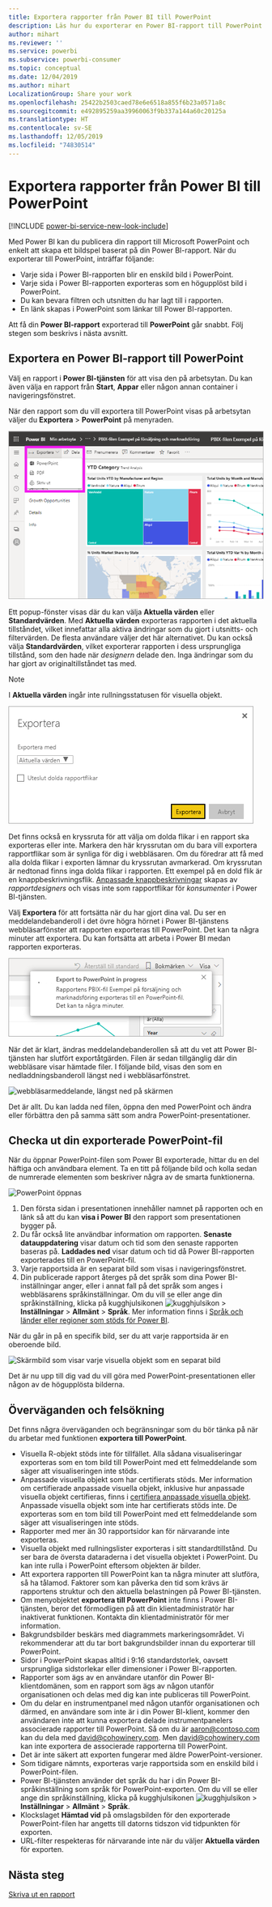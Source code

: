 ```yaml
---
title: Exportera rapporter från Power BI till PowerPoint
description: Läs hur du exporterar en Power BI-rapport till PowerPoint.
author: mihart
ms.reviewer: ''
ms.service: powerbi
ms.subservice: powerbi-consumer
ms.topic: conceptual
ms.date: 12/04/2019
ms.author: mihart
LocalizationGroup: Share your work
ms.openlocfilehash: 25422b2503caed78e6e6518a855f6b23a0571a8c
ms.sourcegitcommit: e492895259aa39960063f9b337a144a60c20125a
ms.translationtype: HT
ms.contentlocale: sv-SE
ms.lasthandoff: 12/05/2019
ms.locfileid: "74830514"
---
```

# <a name="export-reports-from-power-bi-to-powerpoint"></a>Exportera rapporter från Power BI till PowerPoint

[!INCLUDE [power-bi-service-new-look-include](../includes/power-bi-service-new-look-include.md)]

Med Power BI kan du publicera din rapport till Microsoft PowerPoint och enkelt att skapa ett bildspel baserat på din Power BI-rapport. När du exporterar till PowerPoint, inträffar följande:

* Varje sida i Power BI-rapporten blir en enskild bild i PowerPoint.
* Varje sida i Power BI-rapporten exporteras som en högupplöst bild i PowerPoint.
* Du kan bevara filtren och utsnitten du har lagt till i rapporten.
* En länk skapas i PowerPoint som länkar till Power BI-rapporten.

Att få din **Power BI-rapport** exporterad till **PowerPoint** går snabbt. Följ stegen som beskrivs i nästa avsnitt.

## <a name="export-your-power-bi-report-to-powerpoint"></a>Exportera en Power BI-rapport till PowerPoint
Välj en rapport i **Power BI-tjänsten** för att visa den på arbetsytan. Du kan även välja en rapport från **Start**, **Appar** eller någon annan container i navigeringsfönstret.

När den rapport som du vill exportera till PowerPoint visas på arbetsytan väljer du **Exportera** > **PowerPoint** på menyraden.

![Välj Exportera från menyfältet](media/end-user-powerpoint/power-bi-export.png)

Ett popup-fönster visas där du kan välja **Aktuella värden** eller **Standardvärden**. Med **Aktuella värden** exporteras rapporten i det aktuella tillståndet, vilket innefattar alla aktiva ändringar som du gjort i utsnitts- och filtervärden. De flesta användare väljer det här alternativet. Du kan också välja **Standardvärden**, vilket exporterar rapporten i dess ursprungliga tillstånd, som den hade när *designern* delade den. Inga ändringar som du har gjort av originaltillståndet tas med.

> [!NOTE]
> I **Aktuella värden** ingår inte rullningsstatusen för visuella objekt.

![Välj vad som ska exporteras](media/end-user-powerpoint/power-bi-current-values.png)
 
Det finns också en kryssruta för att välja om dolda flikar i en rapport ska exporteras eller inte. Markera den här kryssrutan om du bara vill exportera rapportflikar som är synliga för dig i webbläsaren. Om du föredrar att få med alla dolda flikar i exporten lämnar du kryssrutan avmarkerad. Om kryssrutan är nedtonad finns inga dolda flikar i rapporten. Ett exempel på en dold flik är en knappbeskrivningsflik. [Anpassade knappbeskrivningar](../desktop-tooltips.md) skapas av *rapportdesigners* och visas inte som rapportflikar för *konsumenter* i Power BI-tjänsten. 

Välj **Exportera** för att fortsätta när du har gjort dina val. Du ser en meddelandebanderoll i det övre högra hörnet i Power BI-tjänstens webbläsarfönster att rapporten exporteras till PowerPoint. Det kan ta några minuter att exportera. Du kan fortsätta att arbeta i Power BI medan rapporten exporteras.

![Meddelande om att export till PowerPoint pågår](media/end-user-powerpoint/power-bi-export-progress.png)

När det är klart, ändras meddelandebanderollen så att du vet att Power BI-tjänsten har slutfört exportåtgärden. Filen är sedan tillgänglig där din webbläsare visar hämtade filer. I följande bild, visas den som en nedladdningsbanderoll längst ned i webbläsarfönstret.

![webbläsarmeddelande, längst ned på skärmen](media/end-user-powerpoint/power-bi-browsers.png)

Det är allt. Du kan ladda ned filen, öppna den med PowerPoint och ändra eller förbättra den på samma sätt som andra PowerPoint-presentationer.

## <a name="check-out-your-exported-powerpoint-file"></a>Checka ut din exporterade PowerPoint-fil
När du öppnar PowerPoint-filen som Power BI exporterade, hittar du en del häftiga och användbara element. Ta en titt på följande bild och kolla sedan de numrerade elementen som beskriver några av de smarta funktionerna.

![PowerPoint öppnas](media/end-user-powerpoint/power-bi-powerpoint.png)

1. Den första sidan i presentationen innehåller namnet på rapporten och en länk så att du kan **visa i Power BI** den rapport som presentationen bygger på.
2. Du får också lite användbar information om rapporten. **Senaste datauppdatering** visar datum och tid som den senaste rapporten baseras på. **Laddades ned** visar datum och tid då Power BI-rapporten exporterades till en PowerPoint-fil.
3. Varje rapportsida är en separat bild som visas i navigeringsfönstret. 
4. Din publicerade rapport återges på det språk som dina Power BI-inställningar anger, eller i annat fall på det språk som anges i webbläsarens språkinställningar. Om du vill se eller ange din språkinställning, klicka på kugghjulsikonen ![kugghjulsikon](media/end-user-powerpoint/power-bi-settings-icon.png) > **Inställningar** > **Allmänt** > **Språk**. Mer information finns i [Språk och länder eller regioner som stöds för Power BI](../supported-languages-countries-regions.md).


När du går in på en specifik bild, ser du att varje rapportsida är en oberoende bild.

![Skärmbild som visar varje visuella objekt som en separat bild](media/end-user-powerpoint/power-bi-images.png)

Det är nu upp till dig vad du vill göra med PowerPoint-presentationen eller någon av de högupplösta bilderna.

## <a name="considerations-and-troubleshooting"></a>Överväganden och felsökning
Det finns några överväganden och begränsningar som du bör tänka på när du arbetar med funktionen **exportera till PowerPoint**.

* Visuella R-objekt stöds inte för tillfället. Alla sådana visualiseringar exporteras som en tom bild till PowerPoint med ett felmeddelande som säger att visualiseringen inte stöds.
* Anpassade visuella objekt som har certifierats stöds. Mer information om certifierade anpassade visuella objekt, inklusive hur anpassade visuella objekt certifieras, finns i [certifiera anpassade visuella objekt](../developer/power-bi-custom-visuals-certified.md). Anpassade visuella objekt som inte har certifierats stöds inte. De exporteras som en tom bild till PowerPoint med ett felmeddelande som säger att visualiseringen inte stöds.
* Rapporter med mer än 30 rapportsidor kan för närvarande inte exporteras.
* Visuella objekt med rullningslister exporteras i sitt standardtillstånd. Du ser bara de översta dataraderna i det visuella objektet i PowerPoint. Du kan inte rulla i PowerPoint eftersom objekten är bilder. 
* Att exportera rapporten till PowerPoint kan ta några minuter att slutföra, så ha tålamod. Faktorer som kan påverka den tid som krävs är rapportens struktur och den aktuella belastningen på Power BI-tjänsten.
* Om menyobjektet **exportera till PowerPoint** inte finns i Power BI-tjänsten, beror det förmodligen på att din klientadministratör har inaktiverat funktionen. Kontakta din klientadministratör för mer information.
* Bakgrundsbilder beskärs med diagrammets markeringsområdet. Vi rekommenderar att du tar bort bakgrundsbilder innan du exporterar till PowerPoint.
* Sidor i PowerPoint skapas alltid i 9:16 standardstorlek, oavsett ursprungliga sidstorlekar eller dimensioner i Power BI-rapporten.
* Rapporter som ägs av en användare utanför din Power BI-klientdomänen, som en rapport som ägs av någon utanför organisationen och delas med dig kan inte publiceras till PowerPoint.
* Om du delar en instrumentpanel med någon utanför organisationen och därmed, en användare som inte är i din Power BI-klient, kommer den användaren inte att kunna exportera delade instrumentpanelers associerade rapporter till PowerPoint. Så om du är aaron@contoso.com kan du dela med david@cohowinery.com. Men david@cohowinery.com kan inte exportera de associerade rapporterna till PowerPoint.
* Det är inte säkert att exporten fungerar med äldre PowerPoint-versioner.
* Som tidigare nämnts, exporteras varje rapportsida som en enskild bild i PowerPoint-filen.
* Power BI-tjänsten använder det språk du har i din Power BI-språkinställning som språk för PowerPoint-exporten. Om du vill se eller ange din språkinställning, klicka på kugghjulsikonen ![kugghjulsikon](media/end-user-powerpoint/power-bi-settings-icon.png) > **Inställningar** > **Allmänt** > **Språk**.
* Klockslaget **Hämtad vid** på omslagsbilden för den exporterade PowerPoint-filen har angetts till datorns tidszon vid tidpunkten för exporten.
* URL-filter respekteras för närvarande inte när du väljer **Aktuella värden** för exporten.

## <a name="next-steps"></a>Nästa steg
[Skriva ut en rapport](end-user-print.md)
